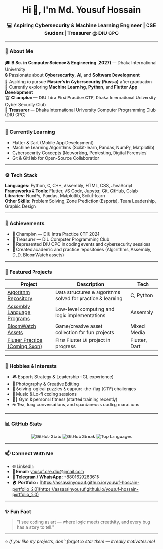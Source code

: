 <!-- Profile README for Md. Yousuf Hossain -->

<h1 align="center">Hi 👋, I'm Md. Yousuf Hossain</h1>
<h3 align="center">💻 Aspiring Cybersecurity & Machine Learning Engineer | CSE Student | Treasurer @ DIU CPC</h3>

---

### 🧠 About Me  
🎓 **B.Sc. in Computer Science & Engineering (2027)** — Dhaka International University  
🔒 Passionate about **Cybersecurity**, **AI**, and **Software Development**  
🚀 Aspiring to pursue **Master’s in Cybersecurity (Russia)** after graduation  
🧩 Currently exploring **Machine Learning**, **Python**, and **Flutter App Development**  
🏆 **Champion** — DIU Intra First Practice CTF, Dhaka International University Cyber Security Club  
💼 **Treasurer** — Dhaka International University Computer Programming Club (DIU CPC)  

---

### 🌱 Currently Learning
- Flutter & Dart (Mobile App Development)
- Machine Learning Algorithms (Scikit-learn, Pandas, NumPy, Matplotlib)
- Cybersecurity Concepts (Networking, Pentesting, Digital Forensics)
- Git & GitHub for Open-Source Collaboration

---

### ⚙️ Tech Stack
**Languages:** Python, C, C++, Assembly, HTML, CSS, JavaScript  
**Frameworks & Tools:** Flutter, VS Code, Jupyter, Git, GitHub, Colab  
**Libraries:** NumPy, Pandas, Matplotlib, Scikit-learn  
**Other Skills:** Problem Solving, Zone Prediction (Esports), Team Leadership, Graphic Design  

---

### 🏅 Achievements
- 🥇 Champion — DIU Intra Practice CTF 2024  
- 💼 Treasurer — DIU Computer Programming Club  
- 💬 Represented DIU CPC in coding events and cybersecurity sessions  
- 🎯 Created academic and practice repositories (Algorithms, Assembly, DLD, BloomWatch assets)

---

### 💼 Featured Projects
| Project | Description | Tech |
|----------|--------------|------|
| [Algorithm Repository](https://github.com/assassinyousuf/algorithm) | Data structures & algorithms solved for practice & learning | C, Python |
| [Assembly Language Programs](https://github.com/assassinyousuf/Assembly_Language) | Low-level computing and logic implementations | Assembly |
| [BloomWatch Assets](https://github.com/assassinyousuf/BloomWatch-assets) | Game/creative asset collection for fun projects | Mixed Media |
| [Flutter Practice (Coming Soon)]() | First Flutter UI project in progress | Flutter, Dart |

---

### 🎨 Hobbies & Interests
- 🎮 Esports Strategy & Leadership (IGL experience)
- 📸 Photography & Creative Editing  
- 🧩 Solving logical puzzles & capture-the-flag (CTF) challenges  
- 🎵 Music & Lo-fi coding sessions  
- 🧘‍♂️ Gym & personal fitness (started training recently)  
- ☕ Tea, long conversations, and spontaneous coding marathons  

---

### 📊 GitHub Stats
<p align="center">
  <img src="https://github-readme-stats.vercel.app/api?username=assassinyousuf&show_icons=true&theme=tokyonight" alt="GitHub Stats" />
  <img src="https://github-readme-streak-stats.herokuapp.com/?user=assassinyousuf&theme=tokyonight" alt="GitHub Streak" />
  <img src="https://github-readme-stats.vercel.app/api/top-langs/?username=assassinyousuf&layout=compact&theme=tokyonight" alt="Top Languages" />
</p>

---

### 📫 Connect With Me  
- 🌐 [LinkedIn](https://www.linkedin.com/in/yousuf-hossain-06089a328)  
- 📧 **Email:** yousuf.cse.diu@gmail.com  
- 📱 **Telegram / WhatsApp:** +8801629263618  
- 🏠 **Portfolio :** [https://assassinyousuf.github.io/yousuf-hossain-portfolio_2.0](https://assassinyousuf.github.io/yousuf-hossain-portfolio_2.0)

---

### ✨ Fun Fact
> "I see coding as art — where logic meets creativity, and every bug has a story to tell."

---

⭐️ *If you like my projects, don’t forget to star them — it really motivates me!*  
